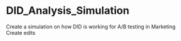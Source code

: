 # DID_Analysis_Simulation
Create a simulation on how DID is working for A/B testing in Marketing
Create edits
